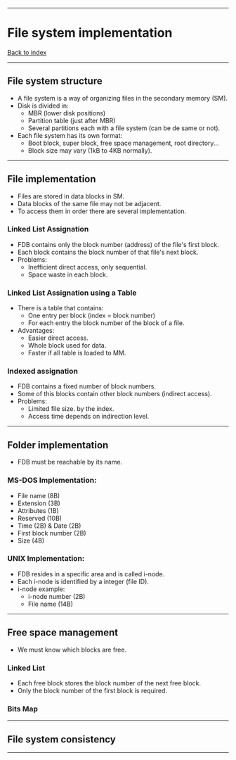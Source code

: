 
---
# File system implementation

[Back to index](../README.md)

---
## File system structure

- A file system is a way of organizing files in the secondary memory (SM).
- Disk is divided in:
	- MBR (lower disk positions)
	- Partition table (just after MBR)
	- Several partitions each with a file system (can be de same or not). 
- Each file system has its own format:
	- Boot block, super block, free space management, root directory...
	- Block size may vary (1kB to 4KB normally).

---
## File implementation

- Files are stored in data blocks in SM.
- Data blocks of the same file may not be adjacent.
- To access them in order there are several implementation.
### Linked List Assignation
- FDB contains only the block number (address) of the file's first block.
- Each block contains the block number of that file's next block.
- Problems:
	- Inefficient direct access, only sequential.
	- Space waste in each block.
### Linked List Assignation using a Table
- There is a table that contains:
	- One entry per block (index = block number)
	- For each entry the block number of the block of a file.
- Advantages:
	- Easier direct access.
	- Whole block used for data.
	- Faster if all table is loaded to MM.
### Indexed assignation
- FDB contains a fixed number of block numbers.
- Some of this blocks contain other block numbers (indirect access).
- Problems:
	- Limited file size. by the index.
	- Access time depends on indirection level.

---
## Folder implementation

- FDB must be reachable by its name.
### MS-DOS Implementation:
- File name (8B)
- Extension (3B)
- Attributes (1B)
- Reserved (10B)
- Time (2B) & Date (2B)
- First block number (2B)
- Size (4B)
### UNIX Implementation:
- FDB resides in a specific area and is called i-node.
- Each i-node is identified by a integer (file ID).
- i-node example:
	- i-node number (2B)
	- File name (14B)

---
## Free space management

- We must know which blocks are free.
### Linked List
- Each free block stores the block number of the next free block.
- Only the block number of the first block is required.

### Bits Map


---
## File system consistency



---